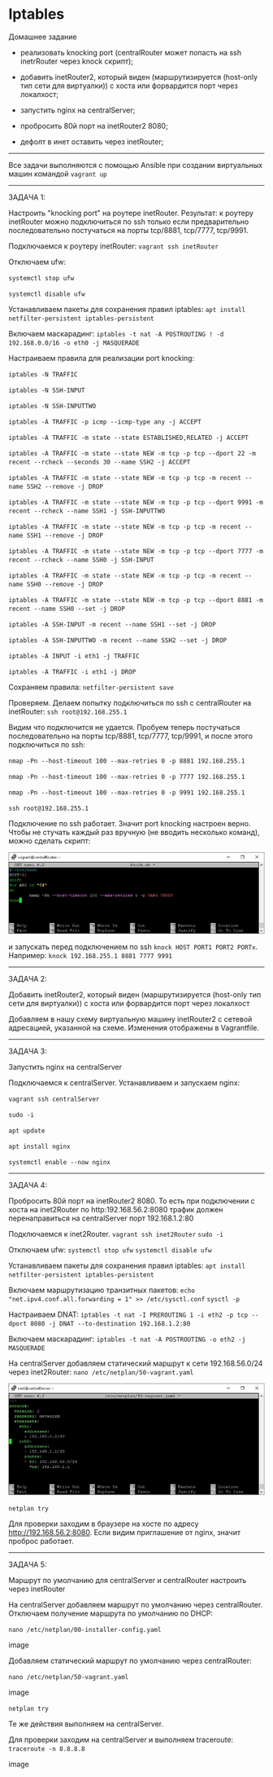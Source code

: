 # Iptables

Домашнее задание

- реализовать knocking port (centralRouter может попасть на ssh inetrRouter через knock скрипт);

- добавить inetRouter2, который виден (маршрутизируется (host-only тип сети для виртуалки)) с хоста или форвардится порт через локалхост;

- запустить nginx на centralServer;

- пробросить 80й порт на inetRouter2 8080;

- дефолт в инет оставить через inetRouter;

----------------------------------------------------------------------------------------------------------------------------------------

Все задачи выполняются с помощью Ansible при создании виртуальных машин командой `vagrant up`

----------------------------------------------------------------------------------------------------------------------------------------

ЗАДАЧА 1:

Настроить "knocking port" на роутере inetRouter. Результат: к роутеру inetRouter можно подключиться по ssh только если предварительно последовательно постучаться на порты tcp/8881, tcp/7777, tcp/9991.

Подключаемся к роутеру inetRouter: `vagrant ssh inetRouter`

Отключаем ufw:

`systemctl stop ufw`

`systemctl disable ufw`

Устанавливаем пакеты для сохранения правил iptables: `apt install netfilter-persistent iptables-persistent`

Включаем маскарадинг: `iptables -t nat -A POSTROUTING ! -d 192.168.0.0/16 -o eth0 -j MASQUERADE`

Настраиваем правила для реализации port knocking:

`iptables -N TRAFFIC`

`iptables -N SSH-INPUT`

`iptables -N SSH-INPUTTWO`

`iptables -A TRAFFIC -p icmp --icmp-type any -j ACCEPT`

`iptables -A TRAFFIC -m state --state ESTABLISHED,RELATED -j ACCEPT`

`iptables -A TRAFFIC -m state --state NEW -m tcp -p tcp --dport 22 -m recent --rcheck --seconds 30 --name SSH2 -j ACCEPT`

`iptables -A TRAFFIC -m state --state NEW -m tcp -p tcp -m recent --name SSH2 --remove -j DROP`

`iptables -A TRAFFIC -m state --state NEW -m tcp -p tcp --dport 9991 -m recent --rcheck --name SSH1 -j SSH-INPUTTWO`

`iptables -A TRAFFIC -m state --state NEW -m tcp -p tcp -m recent --name SSH1 --remove -j DROP`

`iptables -A TRAFFIC -m state --state NEW -m tcp -p tcp --dport 7777 -m recent --rcheck --name SSH0 -j SSH-INPUT`

`iptables -A TRAFFIC -m state --state NEW -m tcp -p tcp -m recent --name SSH0 --remove -j DROP`

`iptables -A TRAFFIC -m state --state NEW -m tcp -p tcp --dport 8881 -m recent --name SSH0 --set -j DROP`

`iptables -A SSH-INPUT -m recent --name SSH1 --set -j DROP`

`iptables -A SSH-INPUTTWO -m recent --name SSH2 --set -j DROP`

`iptables -A INPUT -i eth1 -j TRAFFIC`

`iptables -A TRAFFIC -i eth1 -j DROP`

Сохраняем правила: `netfilter-persistent save`

Проверяем. Делаем попытку подключиться по ssh с centralRouter на inetRouter: `ssh root@192.168.255.1`

Видим что подключится не удается. Пробуем теперь постучаться последовательно на порты tcp/8881, tcp/7777, tcp/9991, и после этого подключиться по ssh:

`nmap -Pn --host-timeout 100 --max-retries 0 -p 8881 192.168.255.1`

`nmap -Pn --host-timeout 100 --max-retries 0 -p 7777 192.168.255.1`

`nmap -Pn --host-timeout 100 --max-retries 0 -p 9991 192.168.255.1`

`ssh root@192.168.255.1`

Подключение по ssh работает. Значит port knocking настроен верно. Чтобы не стучать каждый раз вручную (не вводить несколько команд), можно сделать скрипт:

![Image alt](https://github.com/NikPuskov/Iptables/blob/main/iptables1.jpg)

и запускать перед подключением по ssh `knock HOST PORT1 PORT2 PORTx`. Например: `knock 192.168.255.1 8881 7777 9991`

----------------------------------------------------------------------------------------------------------------------------------------

ЗАДАЧА 2:

Добавить inetRouter2, который виден (маршрутизируется (host-only тип сети для виртуалки)) с хоста или форвардится порт через локалхост

Добавляем в нашу схему виртуальную машину inetRouter2 с сетевой адресацией, указанной на схеме. Изменения отображены в Vagrantfile.

----------------------------------------------------------------------------------------------------------------------------------------

ЗАДАЧА 3:

Запустить nginx на centralServer

Подключаемся к centralServer. Устанавливаем и запускаем nginx:

`vagrant ssh centralServer`

`sudo -i`

`apt update`

`apt install nginx`

`systemctl enable --now nginx`

----------------------------------------------------------------------------------------------------------------------------------------

ЗАДАЧА 4:

Пробросить 80й порт на inetRouter2 8080. То есть при подключении с хоста на inet2Router по http:192.168.56.2:8080 трафик должен перенаправиться на centralServer порт 192.168.1.2:80

Подключаемся к inet2Router. `vagrant ssh inet2Router` `sudo -i`

Отключаем ufw: `systemctl stop ufw` `systemctl disable ufw`

Устанавливаем пакеты для сохранения правил iptables: `apt install netfilter-persistent iptables-persistent`

Включаем маршрутизацию транзитных пакетов: `echo "net.ipv4.conf.all.forwarding = 1" >> /etc/sysctl.conf` `sysctl -p`

Настраиваем DNAT: `iptables -t nat -I PREROUTING 1 -i eth2 -p tcp --dport 8080 -j DNAT --to-destination 192.168.1.2:80`

Включаем маскарадинг: `iptables -t nat -A POSTROUTING -o eth2 -j MASQUERADE`

На centralServer добавляем статический маршрут к сети 192.168.56.0/24 через inet2Router: `nano /etc/netplan/50-vagrant.yaml`

![Image alt](https://github.com/NikPuskov/Iptables/blob/main/iptables2.jpg)

`netplan try`

Для проверки заходим в браузере на хосте по адресу http://192.168.56.2:8080. Если видим приглашение от nginx, значит проброс работает.

----------------------------------------------------------------------------------------------------------------------------------------

ЗАДАЧА 5:

Маршрут по умолчанию для centralServer и centralRouter настроить через inetRouter

На centralServer добавляем маршрут по умолчанию через centralRouter. Отключаем получение маршрута по умолчанию по DHCP:

`nano /etc/netplan/00-installer-config.yaml`

image

Добавляем статический маршрут по умолчанию через centralRouter: 

`nano /etc/netplan/50-vagrant.yaml`

image

`netplan try`

Те же действия выполняем на centralServer.

Для проверки заходим на centralServer и выполняем traceroute: `traceroute -n 8.8.8.8`

image
